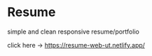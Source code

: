 # Resume
simple and clean responsive resume/portfolio

click here -> https://resume-web-ut.netlify.app/
